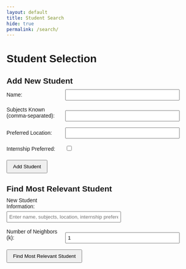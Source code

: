 ```yaml
---
layout: default
title: Student Search
hide: true
permalink: /search/
---
```

<style>
body {
    font-family: Arial, sans-serif;
    margin: 20px;
}

h1, h2 {
    margin-bottom: 10px;
}

form {
    margin-bottom: 20px;
}

label {
    display: inline-block;
    width: 150px;
    margin-bottom: 5px;
}

input[type="text"], input[type="number"] {
    width: 300px;
    padding: 5px;
}

button {
    padding: 8px 15px;
    cursor: pointer;
}
</style>
<!DOCTYPE html>
<html lang="en">
<head>
    <meta charset="UTF-8">
    <meta name="viewport" content="width=device-width, initial-scale=1.0">
    <title>Student Selection</title>
    <link rel="stylesheet" href="styles.css">
</head>
<body>
    <h1>Student Selection</h1>
    <h2>Add New Student</h2>
    <form id="addStudentForm">
        <label for="name">Name:</label>
        <input type="text" id="name" name="name" required><br><br>
        <label for="subjects">Subjects Known (comma-separated):</label>
        <input type="text" id="subjects" name="subjects" required><br><br>
        <label for="location">Preferred Location:</label>
        <input type="text" id="location" name="location" required><br><br>
        <label for="internship">Internship Preferred:</label>
        <input type="checkbox" id="internship" name="internship"><br><br>
        <button type="submit">Add Student</button>
    </form>
    <h2>Find Most Relevant Student</h2>
    <form id="findStudentForm">
        <label for="newStudent">New Student Information:</label><br>
        <input type="text" id="newStudent" name="newStudent" placeholder="Enter name, subjects, location, internship preference"><br><br>
        <label for="k">Number of Neighbors (k):</label>
        <input type="number" id="k" name="k" min="1" value="1"><br><br>
        <button type="submit">Find Most Relevant Student</button>
    </form>
    <div id="result"></div>
</body>
</html>
<script>
    document.getElementById('addStudentForm').addEventListener('submit', addStudent);
document.getElementById('findStudentForm').addEventListener('submit', findMostRelevantStudent);
function addStudent(event) {
    event.preventDefault();
    const formData = new FormData(event.target);
    const studentData = {
        name: formData.get('name'),
        subjectsKnown: formData.get('subjects').split(',').map(subject => subject.trim()),
        preferredLocation: formData.get('location'),
        internshipPreferred: formData.get('internship') === 'on'
    };
    fetch('http://localhost:8911/api/student/add', {
        method: 'POST',
        headers: {
            'Content-Type': 'application/json',
        },
        body: JSON.stringify(studentData),
    })
    .then(response => response.text())
    .then(message => alert(message))
    .catch(error => console.error('Error:', error));
}
function findMostRelevantStudent(event) {
    event.preventDefault();
    const formData = new FormData(event.target);
    const newStudentInfo = formData.get('newStudent').split(',').map(info => info.trim());
    const newStudent = {
        name: newStudentInfo[0],
        subjectsKnown: newStudentInfo[1],
        preferredLocation: newStudentInfo[2],
        internshipPreferred: newStudentInfo[3] === 'true' || newStudentInfo[3] === '1' || newStudentInfo[3] === 'on'
    };
    const k = 3;
    fetch(`http://localhost:8911/api/student/findMostRelevant?k=${k}`, {
        method: 'POST',
        headers: {
            'Content-Type': 'application/json',
        },
        body: JSON.stringify(newStudent),
    })
    .then(response => response.json())
    .then(data => {
        document.getElementById('result').innerText = `Most relevant student: ${data.name}`;
    })
    .catch(error => console.error('Error:', error));
}
</script>